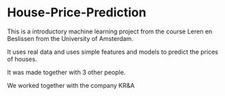 # House-Price-Prediction

This is a introductory machine learning project from the course Leren en Beslissen from the University of Amsterdam.

It uses real data and uses simple features and models to predict the prices of houses.

It was made together with 3 other people.

We worked together with the company KR&A
